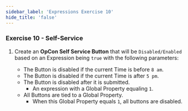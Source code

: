 ```yaml
---
sidebar_label: 'Expressions Exercise 10'
hide_title: 'false'
---
```


### Exercise 10 - Self-Service

1.	Create an **OpCon Self Service Button** that will be ```Disabled/Enabled``` based on an Expression being ```true``` with the following parameters:

	* The Button is disabled if the current Time is before ```8 am```.
	* The Button is disabled if the current Time is after ```5 pm```.
	* The Button is disabled after it is submitted. 
		* An expression with a Global Property equaling ```1```.
	* All Buttons are tied to a Global Property. 
		* When this Global Property equals ```1```, all buttons are disabled.